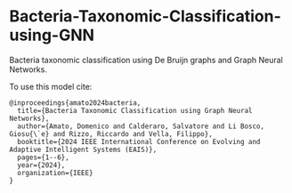 # Bacteria-Taxonomic-Classification-using-GNN
Bacteria taxonomic classification using De Bruijn graphs and Graph Neural  Networks. 

To use this model cite: 

```
@inproceedings{amato2024bacteria,
  title={Bacteria Taxonomic Classification using Graph Neural Networks},
  author={Amato, Domenico and Calderaro, Salvatore and Li Bosco, Giosu{\`e} and Rizzo, Riccardo and Vella, Filippo},
  booktitle={2024 IEEE International Conference on Evolving and Adaptive Intelligent Systems (EAIS)},
  pages={1--6},
  year={2024},
  organization={IEEE}
}
```
